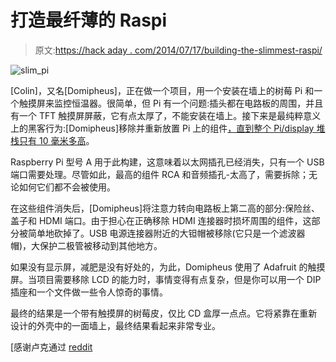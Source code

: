 # 打造最纤薄的 Raspi

> 原文:[https://hack aday . com/2014/07/17/building-the-slimmest-raspi/](https://hackaday.com/2014/07/17/building-the-slimmest-raspi/)

![slim_pi](../Images/de11e1839b62b9b5a2bb963b11a51e57.png)

[Colin]，又名[Domipheus]，正在做一个项目，用一个安装在墙上的树莓 Pi 和一个触摸屏来监控恒温器。很简单，但 Pi 有一个问题:插头都在电路板的周围，并且有一个 TFT 触摸屏屏蔽，它有点太厚了，不能安装在墙上。接下来是最纯粹意义上的黑客行为:[Domipheus]移除并重新放置 Pi 上的组件[，直到整个 Pi/display 堆栈只有 10 毫米多高](http://labs.domipheus.com/blog/pi-on-the-wall-wall-mounted-home-server-part-2-diet-pi/)。

Raspberry Pi 型号 A 用于此构建，这意味着以太网插孔已经消失，只有一个 USB 端口需要处理。尽管如此，最高的组件 RCA 和音频插孔-太高了，需要拆除；无论如何它们都不会被使用。

在这些组件消失后，[Domipheus]将注意力转向电路板上第二高的部分:保险丝、盖子和 HDMI 端口。由于担心在正确移除 HDMI 连接器时损坏周围的组件，这部分被简单地砍掉了。USB 电源连接器附近的大钽帽被移除(它只是一个滤波器帽)，大保护二极管被移动到其他地方。

如果没有显示屏，减肥是没有好处的，为此，Domipheus 使用了 Adafruit 的触摸屏。当项目需要移除 LCD 的能力时，事情变得有点复杂，但是你可以用一个 DIP 插座和一个文件做一些令人惊奇的事情。

最终的结果是一个带有触摸屏的树莓皮，仅比 CD 盒厚一点点。它将紧靠在重新设计的外壳中的一面墙上，最终结果看起来非常专业。

[感谢卢克通过 [reddit](http://www.reddit.com/r/raspberry_pi/comments/2aujrx/pi_on_the_wall_home_server_10mm_thin_including/)